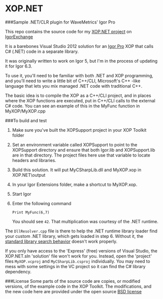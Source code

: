# XOP.NET
###Sample .NET/CLR plugin for WaveMetrics' Igor Pro

This repo contains the source code for my [XOP.NET project](http://www.igorexchange.com/project/xop-net)
on [IgorExchange](http://www.igorexchange.com/)

It is a barebones Visual Studio 2012 solution for an 
[Igor Pro](http://www.wavemetrics.com/products/igorpro/igorpro.htm) XOP that calls C# (.NET) code in a separate library.

It was originally written to work on Igor 5, but I'm in the process of updating it for Igor 6.3.

To use it, you'll need to be familiar with both .NET and XOP programming,
and you'll need to write a little bit of C++/CLI, Microsoft's C++ -like language 
that lets you mix managed .NET code with traditional C++.

The basic idea is to compile the XOP as a C++/CLI project, and in places where the XOP
functions are executed, put in C++/CLI calls to the external C# code.  You can see an
example of this in the MyFunc function in MyXOP/MyXOP.cpp


###To build and test
 1. Make sure you've built the XOPSupport project in your XOP Toolkit folder
 2. Set an environment variable called XOPSupport to point to the XOPSupport directory
    and ensure that both Igor.lib and XOPSupport.lib are in that directory.
    The project files here use that variable to locate headers and libraries.
 3. Build this solution.  It will put MyCSharpLib.dll and MyXOP.xop in XOP.NET\output
 4. In your Igor Extensions folder, make a shortcut to MyXOP.xop.
 5. Start Igor
 6. Enter the following command
 
        Print MyFunc(6,7)

    You should see `42`.  That multiplication was courtesy of the .NET runtime.


The `DllResolver.cpp` file is there to help the .NET runtime library loader find
your custom .NET library, which gets loaded in step 6.  Without it, the 
[standard library search behavior](http://msdn.microsoft.com/en-us/library/ms682586.aspx)
doesn't work properly.


If you only have access to the 'Express' (free) versions of Visual Studio, the
XOP.NET.sln 'solution' file won't work for you.  Instead, open the 'project' files
`MyXOP.vcproj` and `MyCSharpLib.csproj` individually.  You may need to mess with some 
settings in the VC project so it can find the C# library dependency.


###License
Some parts of the source code are copies, or modified versions, of the example code
in the XOP Toolkit.  The modifications, and the new code here
are provided under the open source [BSD license](http://creativecommons.org/licenses/BSD/)
   
